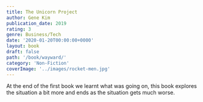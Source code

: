 ```yaml
---
title: The Unicorn Project
author: Gene Kim
publication_date: 2019
rating: 3
genre: Business/Tech
date: '2020-01-20T00:00:00+0000'
layout: book
draft: false
path: '/book/wayward/'
category: 'Non-Fiction'
coverImage: '../images/rocket-men.jpg'
---
```

At the end of the first book we learnt what was going on, this book explores the situation a bit more and ends as the situation gets much worse. 
